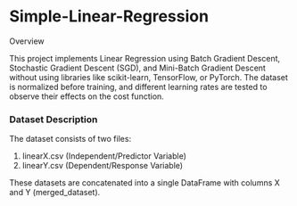 # Simple-Linear-Regression


Overview

This project implements Linear Regression using Batch Gradient Descent, Stochastic Gradient Descent (SGD), and Mini-Batch Gradient Descent without using libraries like scikit-learn, TensorFlow, or PyTorch. The dataset is normalized before training, and different learning rates are tested to observe their effects on the cost function.

### Dataset Description
The dataset consists of two files:

1. linearX.csv (Independent/Predictor Variable)
2. linearY.csv (Dependent/Response Variable)

These datasets are concatenated into a single DataFrame with columns X and Y (merged_dataset).

